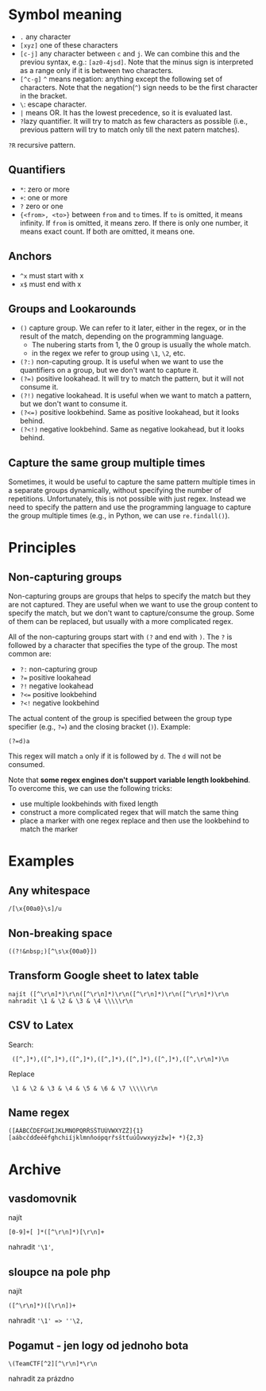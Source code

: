 # Symbol meaning

- `.` any character
- `[xyz]` one of these characters   
- `[c-j]` any character between `c` and `j`. We can combine this and the previou syntax, e.g.: `[az0-4jsd]`. Note that the minus sign is interpreted as a range only if it is between two characters.
- `[^c-g]` `^` means negation: anything except the following set of characters. Note that the negation(`^`) sign needs to be the first character in the bracket.
- `\`: escape character. 
- `|` means OR. It has the lowest precedence, so it is evaluated last.
- `?`lazy quantifier. It will try to match as few characters as possible (i.e., previous pattern will try to match only till the next patern matches).

`?R` recursive pattern. 

## Quantifiers

- `*`: zero or more 
- `+`: one or more
- `?` zero or one
- `{<from>, <to>}` between `from` and `to` times. If `to` is omitted, it means infinity. If `from` is omitted, it means zero. If there is only one number, it means exact count. If both are omitted, it means one. 

## Anchors

- `^x` must start with x
- `x$` must end with x

## Groups and Lookarounds

- `()` capture group. We can refer to it later, either in the regex, or in the result of the match, depending on the programming language. 
    - The nubering starts from 1, the 0 group is usually the whole match.
    - in the regex we refer to group using `\1`, `\2`, etc.
- `(?:)` non-caputing group. It is useful when we want to use the quantifiers on a group, but we don't want to capture it.
- `(?=)` positive lookahead. It will try to match the pattern, but it will not consume it.
- `(?!)` negative lookahead. It is useful when we want to match a pattern, but we don't want to consume it.
- `(?<=)` positive lookbehind. Same as positive lookahead, but it looks behind.
- `(?<!)` negative lookbehind. Same as negative lookahead, but it looks behind.

## Capture the same group multiple times
Sometimes, it would be useful to capture the same pattern multiple times in a separate groups dynamically, without specifying the number of repetitions. 
Unfortunately, this is not possible with just regex. Instead we need to specify the pattern and use the programming language to capture the group multiple times (e.g., in Python, we can use `re.findall()`).


# Principles
## Non-capturing groups
Non-capturing groups are groups that helps to specify the match but they are not captured. They are useful when we want to use the group content to specify the match, but we don't want to capture/consume the group. Some of them can be replaced, but usually with a more complicated regex.

All of the non-capturing groups start with `(?` and end with `)`. The `?` is followed by a character that specifies the type of the group. The most common are:

- `?:` non-capturing group
- `?=` positive lookahead
- `?!` negative lookahead
- `?<=` positive lookbehind
- `?<!` negative lookbehind

The actual content of the group is specified between the group type specifier (e.g., `?=`) and the closing bracket (`)`). Example:
```Regex
(?=d)a
```
This regex will match `a` only if it is followed by `d`. The `d` will not be consumed.

Note that **some regex engines don't support variable length lookbehind**. To overcome this, we can use the following tricks:

- use multiple lookbehinds with fixed length
- construct a more complicated regex that will match the same thing
- place a marker with one regex replace and then use the lookbehind to match the marker



# Examples

## Any whitespace
```Regex
/[\x{00a0}\s]/u
```

## Non-breaking space
```Regex
((?!&nbsp;)[^\s\x{00a0}])
```

## Transform Google sheet to latex table
```Regex
najít ([^\r\n]*)\r\n([^\r\n]*)\r\n([^\r\n]*)\r\n([^\r\n]*)\r\n
nahradit \1 & \2 & \3 & \4 \\\\\r\n
```

## CSV to Latex

Search:
```Regex
 ([^,]*),([^,]*),([^,]*),([^,]*),([^,]*),([^,]*),([^,\r\n]*)\n
```
Replace
```Regex
 \1 & \2 & \3 & \4 & \5 & \6 & \7 \\\\\r\n
```

## Name regex
```Regex
([AÁBCČDEFGHIJKLMNOPQRŘSŠTUÚVWXYZŽ]{1}[aábcčdďeéěfghchiíjklmnňoópqrřsštťuúůvwxyýzžw]+ *){2,3}
```





# Archive

## vasdomovnik
najít 
```Regex
[0-9]+[ ]*([^\r\n]*)[\r\n]+
```
nahradit `'\1'`,

## sloupce na pole php
najít 
```Regex
([^\r\n]*)([\r\n])+
```
nahradit `'\1' => ''\2,`

## Pogamut - jen logy od jednoho bota
```Regex
\(TeamCTF[^2][^\r\n]*\r\n 
```
nahradit za prázdno




